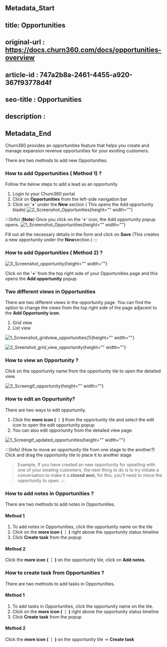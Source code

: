 ## Metadata_Start
## title: Opportunities
## original-url : https://docs.churn360.com/docs/opportunities-overview
## article-id : 747a2b8a-2461-4455-a920-367f93778d4f
## seo-title : Opportunities
## description : 
## Metadata_End
Churn360 provides an opportunities feature that helps you create and manage expansion revenue opportunities for your existing customers.

There are two methods to add new Opportunities. 

### How to add Opportunities ( Method 1) ?
Follow the below steps to add a lead as an opportunity 

1. Login to your Churn360 portal
2. Click on **Opportunities** from the left-side navigation bar 
3. Click on  '**+**' under the **New** section ( This opens the Add opportunity blade)
![2_Screenshot_Opportunities](https://cdn.document360.io/b618a27d-7a6e-4dfb-84d1-30d3ef656644/Images/Documentation/2_Screenshot_Opportunities.png){height="" width=""}

:::(Info) (**Note**)
Once you click on the '**+**' icon, the Add opportunity popup opens. 
![1_Screenshot_Opportunities](https://cdn.document360.io/b618a27d-7a6e-4dfb-84d1-30d3ef656644/Images/Documentation/1_Screenshot_Opportunities.png){height="" width=""}

Fill out all the necessary details in the form and click on **Save** (This creates a new opportunity under the **New**section.)
:::


### How to add Opportunities ( Method 2) ?

![3_Screenshot_opportunity](https://cdn.document360.io/b618a27d-7a6e-4dfb-84d1-30d3ef656644/Images/Documentation/3_Screenshot_opportunity.png){height="" width=""}

Click on the '**+**' from the top right side of your Opportunities page and this opens the **Add opportunity** popup.

### Two different views in Opportunities 

 There are two different views in the opportunity page. You can find the option to change the views from the top right side of the page adjacent to the **Add Opportunity icon**.

1.  Grid view
2.  List view

![1_Screenshot_gridview_opportunities\(1\)](https://cdn.document360.io/b618a27d-7a6e-4dfb-84d1-30d3ef656644/Images/Documentation/1_Screenshot_gridview_opportunities%281%29.png){height="" width=""}

![2_Sreenshot_grid_view_opportunity](https://cdn.document360.io/b618a27d-7a6e-4dfb-84d1-30d3ef656644/Images/Documentation/2_Sreenshot_grid_view_opportunity.png){height="" width=""}


### How to view an Opportunity ? 
Click on the opportunity name from the opportunity tile to open the detailed view. 

![2_Screengif_opportunity](https://cdn.document360.io/b618a27d-7a6e-4dfb-84d1-30d3ef656644/Images/Documentation/2_Screengif_opportunity.gif){height="" width=""}


### How to edit an Oppurtunity?

There are two ways to edit oppurtunity.

1. Click the **more icon** **( ⋮ )** from the opportunity tile and select the edit icon to open the edit opportunity popup
2. You can also edit opportunity from the detailed view page. 

![1_Screengif_updated_opportunities](https://cdn.document360.io/b618a27d-7a6e-4dfb-84d1-30d3ef656644/Images/Documentation/1_Screengif_updated_opportunities.gif){height="" width=""}

:::(Info) (How to move an opportunity tile from one stage to the another?)
Click and drag the opportunity tile to place it to another stage 
> Example, If you have created an new opportunity for upselling with one of your existing customers, the next thing to do is to try initiate a conversation to make it a  **closed won**, for this, you'll need to move the opportunity to open.
:::

### How to add notes in Opportunities ?
There are two methods to add notes in Opportunities.

#### Method 1
1. To add notes in Opportunities, click the opportunity name on the tile 
2. Click on the **more icon** **( ⋮ )** right above the opportunity status timeline 
3. Click **Create task** from the popup

#### Method 2

Click the **more icon** **( ⋮ )** on the opportunity tile, click on  **Add notes**. 

### How to create task from Opportunities ?

There are two methods to add tasks in Opportunities.

#### Method 1
1. To add tasks in Opportunities, click the opportunity name on the tile.
2. Click on the **more icon** **( ⋮ )** right above the opportunity status timeline 
3. Click **Create task** from the popup

#### Method 2
Click the **more icon** **( ⋮ )** on the opportunity tile → **Create task** 
